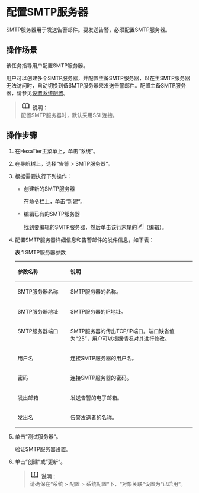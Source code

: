 # 配置SMTP服务器<a name="ZH-CN_TOPIC_0111166451"></a>

SMTP服务器用于发送告警邮件。要发送告警，必须配置SMTP服务器。

## 操作场景<a name="zh-cn_topic_0110575020_s07b3bbf1039e4397a526d981de52a312"></a>

该任务指导用户配置SMTP服务器。

用户可以创建多个SMTP服务器，并配置主备SMTP服务器，以在主SMTP服务器无法访问时，自动切换到备SMTP服务器来发送告警邮件。配置主备SMTP服务器，请参见[设置系统配置](设置系统配置.md#ZH-CN_TOPIC_0111166461)。

>![](public_sys-resources/icon-note.gif) **说明：**   
>配置SMTP服务器时，默认采用SSL连接。  

## 操作步骤<a name="zh-cn_topic_0110575020_s109d18ea548540b28e2668df2cabf3e5"></a>

1.  在HexaTier主菜单上，单击“系统“。
2.  在导航树上，选择“告警 \> SMTP服务器“。
3.  根据需要执行下列操作：
    -   创建新的SMTP服务器

        在命令栏上，单击“新建“。

    -   编辑已有的SMTP服务器

        找到要编辑的SMTP服务器，然后单击该行末尾的![](figures/编辑.png)（编辑）。


4.  配置SMTP服务器详细信息和告警邮件的发件信息，如下表：

    **表 1**  SMTP服务器参数

    <a name="zh-cn_topic_0110575020_tdf4057ce01cb480c9cff75fdd6331140"></a>
    <table><thead align="left"><tr id="zh-cn_topic_0110575020_rc5717c46f15f4bf3817d176e63006a02"><th class="cellrowborder" valign="top" width="29.7%" id="mcps1.2.3.1.1"><p id="zh-cn_topic_0110575020_acc221fc66bb94f7cbcfad6135d69cd9e"><a name="zh-cn_topic_0110575020_acc221fc66bb94f7cbcfad6135d69cd9e"></a><a name="zh-cn_topic_0110575020_acc221fc66bb94f7cbcfad6135d69cd9e"></a>参数名称</p>
    </th>
    <th class="cellrowborder" valign="top" width="70.3%" id="mcps1.2.3.1.2"><p id="zh-cn_topic_0110575020_adc7cbb69c5e84acbbd4dd944173bc040"><a name="zh-cn_topic_0110575020_adc7cbb69c5e84acbbd4dd944173bc040"></a><a name="zh-cn_topic_0110575020_adc7cbb69c5e84acbbd4dd944173bc040"></a>说明</p>
    </th>
    </tr>
    </thead>
    <tbody><tr id="zh-cn_topic_0110575020_rbe4f1dc77c164ed3bb2b3dada4563e48"><td class="cellrowborder" valign="top" width="29.7%" headers="mcps1.2.3.1.1 "><p id="zh-cn_topic_0110575020_zh-cn_topic_0076429778_p596723711067"><a name="zh-cn_topic_0110575020_zh-cn_topic_0076429778_p596723711067"></a><a name="zh-cn_topic_0110575020_zh-cn_topic_0076429778_p596723711067"></a>SMTP服务器名称</p>
    </td>
    <td class="cellrowborder" valign="top" width="70.3%" headers="mcps1.2.3.1.2 "><p id="zh-cn_topic_0110575020_zh-cn_topic_0076429778_p16238441067"><a name="zh-cn_topic_0110575020_zh-cn_topic_0076429778_p16238441067"></a><a name="zh-cn_topic_0110575020_zh-cn_topic_0076429778_p16238441067"></a>SMTP服务器的名称。</p>
    </td>
    </tr>
    <tr id="zh-cn_topic_0110575020_reacf1f4a289841e583f9bfece8db355b"><td class="cellrowborder" valign="top" width="29.7%" headers="mcps1.2.3.1.1 "><p id="zh-cn_topic_0110575020_a1f36f112798b46c0b5fc31f5d15d0484"><a name="zh-cn_topic_0110575020_a1f36f112798b46c0b5fc31f5d15d0484"></a><a name="zh-cn_topic_0110575020_a1f36f112798b46c0b5fc31f5d15d0484"></a>SMTP服务器地址</p>
    </td>
    <td class="cellrowborder" valign="top" width="70.3%" headers="mcps1.2.3.1.2 "><p id="zh-cn_topic_0110575020_a9625e9e1dde542b48fdd63127a78303b"><a name="zh-cn_topic_0110575020_a9625e9e1dde542b48fdd63127a78303b"></a><a name="zh-cn_topic_0110575020_a9625e9e1dde542b48fdd63127a78303b"></a>SMTP服务器的IP地址。</p>
    </td>
    </tr>
    <tr id="zh-cn_topic_0110575020_r90ad0263db114b7ea435d16fb4bb959a"><td class="cellrowborder" valign="top" width="29.7%" headers="mcps1.2.3.1.1 "><p id="zh-cn_topic_0110575020_a7a7d5eb14599456a80acf16c7e17366f"><a name="zh-cn_topic_0110575020_a7a7d5eb14599456a80acf16c7e17366f"></a><a name="zh-cn_topic_0110575020_a7a7d5eb14599456a80acf16c7e17366f"></a>SMTP服务器端口</p>
    </td>
    <td class="cellrowborder" valign="top" width="70.3%" headers="mcps1.2.3.1.2 "><p id="zh-cn_topic_0110575020_zh-cn_topic_0076429778_p993647415470"><a name="zh-cn_topic_0110575020_zh-cn_topic_0076429778_p993647415470"></a><a name="zh-cn_topic_0110575020_zh-cn_topic_0076429778_p993647415470"></a>SMTP服务器的传出TCP/IP端口。端口缺省值为<span class="parmvalue" id="zh-cn_topic_0110575020_pa50f828eee8e42e9b2f1244e31873123"><a name="zh-cn_topic_0110575020_pa50f828eee8e42e9b2f1244e31873123"></a><a name="zh-cn_topic_0110575020_pa50f828eee8e42e9b2f1244e31873123"></a>“25”</span>，用户可以根据情况对其进行修改。</p>
    </td>
    </tr>
    <tr id="zh-cn_topic_0110575020_rdeabed29d5d14e1383abc9918c780251"><td class="cellrowborder" valign="top" width="29.7%" headers="mcps1.2.3.1.1 "><p id="zh-cn_topic_0110575020_abd309d26f7db45f2a81be46759e1720a"><a name="zh-cn_topic_0110575020_abd309d26f7db45f2a81be46759e1720a"></a><a name="zh-cn_topic_0110575020_abd309d26f7db45f2a81be46759e1720a"></a>用户名</p>
    </td>
    <td class="cellrowborder" valign="top" width="70.3%" headers="mcps1.2.3.1.2 "><p id="zh-cn_topic_0110575020_zh-cn_topic_0076429778_p281943015473"><a name="zh-cn_topic_0110575020_zh-cn_topic_0076429778_p281943015473"></a><a name="zh-cn_topic_0110575020_zh-cn_topic_0076429778_p281943015473"></a>连接SMTP服务器的用户名。</p>
    </td>
    </tr>
    <tr id="zh-cn_topic_0110575020_re7d732ec905d4fab81969f2309d3f78d"><td class="cellrowborder" valign="top" width="29.7%" headers="mcps1.2.3.1.1 "><p id="zh-cn_topic_0110575020_a3ce9e1dba7674082a173be10f77c95b2"><a name="zh-cn_topic_0110575020_a3ce9e1dba7674082a173be10f77c95b2"></a><a name="zh-cn_topic_0110575020_a3ce9e1dba7674082a173be10f77c95b2"></a>密码</p>
    </td>
    <td class="cellrowborder" valign="top" width="70.3%" headers="mcps1.2.3.1.2 "><p id="zh-cn_topic_0110575020_adcd6ca8913dc4190922eaf9b38ae0093"><a name="zh-cn_topic_0110575020_adcd6ca8913dc4190922eaf9b38ae0093"></a><a name="zh-cn_topic_0110575020_adcd6ca8913dc4190922eaf9b38ae0093"></a>连接SMTP服务器的密码。</p>
    </td>
    </tr>
    <tr id="zh-cn_topic_0110575020_r9e8ca844a54949229112e62e9e56f416"><td class="cellrowborder" valign="top" width="29.7%" headers="mcps1.2.3.1.1 "><p id="zh-cn_topic_0110575020_a7f7ae7a6156844a9baeec5d75e4617a7"><a name="zh-cn_topic_0110575020_a7f7ae7a6156844a9baeec5d75e4617a7"></a><a name="zh-cn_topic_0110575020_a7f7ae7a6156844a9baeec5d75e4617a7"></a>发出邮箱</p>
    </td>
    <td class="cellrowborder" valign="top" width="70.3%" headers="mcps1.2.3.1.2 "><p id="zh-cn_topic_0110575020_zh-cn_topic_0076429778_p852591915484"><a name="zh-cn_topic_0110575020_zh-cn_topic_0076429778_p852591915484"></a><a name="zh-cn_topic_0110575020_zh-cn_topic_0076429778_p852591915484"></a>发送告警的电子邮箱。</p>
    </td>
    </tr>
    <tr id="zh-cn_topic_0110575020_r063566c46e04437f9513ff7daf3f5dd4"><td class="cellrowborder" valign="top" width="29.7%" headers="mcps1.2.3.1.1 "><p id="zh-cn_topic_0110575020_a4a80abd9e7cd4cca9b7b53d927a67d70"><a name="zh-cn_topic_0110575020_a4a80abd9e7cd4cca9b7b53d927a67d70"></a><a name="zh-cn_topic_0110575020_a4a80abd9e7cd4cca9b7b53d927a67d70"></a>发出名</p>
    </td>
    <td class="cellrowborder" valign="top" width="70.3%" headers="mcps1.2.3.1.2 "><p id="zh-cn_topic_0110575020_a8cc0bf10dd2a4094a544b9e0eabf2a98"><a name="zh-cn_topic_0110575020_a8cc0bf10dd2a4094a544b9e0eabf2a98"></a><a name="zh-cn_topic_0110575020_a8cc0bf10dd2a4094a544b9e0eabf2a98"></a>告警发送者的名称。</p>
    </td>
    </tr>
    </tbody>
    </table>

5.  单击“测试服务器“。

    验证SMTP服务器设置。

6.  单击“创建“或“更新“。

    >![](public_sys-resources/icon-note.gif) **说明：**   
    >请确保在“系统 \> 配置 \> 系统配置“下，“对象关联“设置为“已启用“。  


